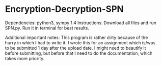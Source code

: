 # Encryption-Decryption-SPN

Dependencies: python3, sympy 1.4
Instructions: Download all files and run SPN.py. Run it in terminal for best results.

Additional important notes:
This program is rather dirty because of the hurry in which I had to write it. I wrote this for an assignment which is/was to be submitted 1 day after the upload date. I might need to beautify it before submitting, but before that I need to do the documentation, which takes more priority.
